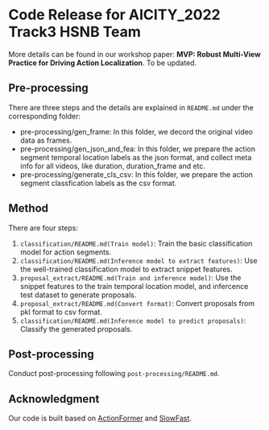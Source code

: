 # Code Release for AICITY_2022 Track3 HSNB Team
More details can be found in our workshop paper: **MVP: Robust Multi-View Practice for Driving Action Localization**. To be updated.

## Pre-processing

There are three steps and the details are explained in `README.md` under the corresponding folder:

* pre-processing/gen_frame: In this folder, we decord the original video data as  frames.
* pre-processing/gen_json_and_fea: In this folder, we prepare the action segment temporal location labels as the json format, and collect meta info for all videos, like duration, duration_frame and etc.
* pre-processing/generate_cls_csv: In this folder, we prepare  the action segment classfication labels as the csv format.


## Method


There are four steps:

1. `classification/README.md(Train model)`: Train the basic classification model for  action segments.
2. `classification/README.md(Inference model to extract features)`: Use the well-trained classification model to extract snippet features.
3. `proposal_extract/README.md(Train and inference model)`: Use the snippet features to the train temporal location model, and infercence test dataset to generate proposals.
4. `proposal_extract/README.md(Convert format)`: Convert proposals from pkl format to csv format.
5. `classification/README.md(Inference model to predict proposals)`: Classify the generated proposals.


## Post-processing 

Conduct post-processing following `post-processing/README.md`.


## Acknowledgment 

Our code is built based on [ActionFormer](https://github.com/happyharrycn/actionformer_release) and [SlowFast](https://github.com/facebookresearch/SlowFast).
